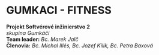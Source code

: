 # GUMKACI - FITNESS
**Projekt Softvérové inžinierstvo 2**
<br>_skupina Gumkáči_
<br>**Team leader:** _Bc. Marek Jalč_
<br>**Členovia:** _Bc. Michal Illés, Bc. Jozef Kilik, Bc. Petra Baxová_
